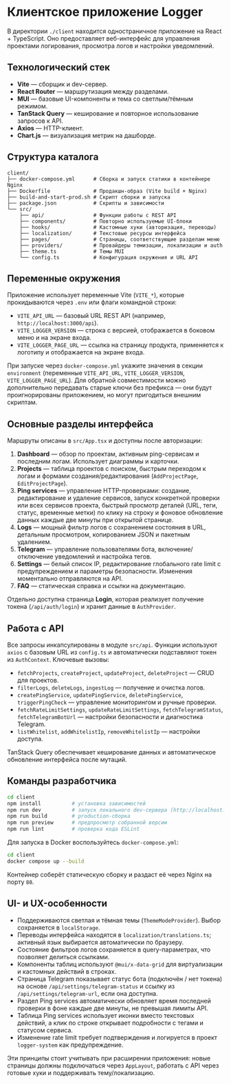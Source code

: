 # Клиентское приложение Logger

В директории `./client` находится одностраничное приложение на React + TypeScript. Оно предоставляет веб-интерфейс для управления проектами логирования, просмотра логов и настройки уведомлений.

## Технологический стек

- **Vite** — сборщик и dev-сервер.
- **React Router** — маршрутизация между разделами.
- **MUI** — базовые UI-компоненты и тема со светлым/тёмным режимом.
- **TanStack Query** — кеширование и повторное использование запросов к API.
- **Axios** — HTTP-клиент.
- **Chart.js** — визуализация метрик на дашборде.

## Структура каталога

```text
client/
├── docker-compose.yml      # Сборка и запуск статики в контейнере Nginx
├── Dockerfile              # Продакшн-образ (Vite build + Nginx)
├── build-and-start-prod.sh # Скрипт сборки и запуска
├── package.json            # Скрипты и зависимости
└── src/
    ├── api/                # Функции работы с REST API
    ├── components/         # Повторно используемые UI-блоки
    ├── hooks/              # Кастомные хуки (авторизация, переводы)
    ├── localization/       # Текстовые ресурсы интерфейса
    ├── pages/              # Страницы, соответствующие разделам меню
    ├── providers/          # Провайдеры темизации, локализации и auth
    ├── theme.ts            # Темы MUI
    └── config.ts           # Конфигурация окружения и URL API
```

## Переменные окружения

Приложение использует переменные Vite (`VITE_*`), которые прокидываются через `.env` или флаги командной строки:

- `VITE_API_URL` — базовый URL REST API (например, `http://localhost:3000/api`).
- `VITE_LOGGER_VERSION` — строка с версией, отображается в боковом меню и на экране входа.
- `VITE_LOGGER_PAGE_URL` — ссылка на страницу продукта, применяется к логотипу и отображается на экране входа.

При запуске через `docker-compose.yml` укажите значения в секции `environment` (переменные `VITE_API_URL`, `VITE_LOGGER_VERSION`, `VITE_LOGGER_PAGE_URL`). Для обратной совместимости можно дополнительно передавать старые ключи без префикса — они будут проигнорированы приложением, но могут пригодиться внешним скриптам.

## Основные разделы интерфейса

Маршруты описаны в `src/App.tsx` и доступны после авторизации:

1. **Dashboard** — обзор по проектам, активным ping-сервисам и последним логам. Использует диаграммы и карточки.
2. **Projects** — таблица проектов с поиском, быстрым переходом к логам и формами создания/редактирования (`AddProjectPage`, `EditProjectPage`).
3. **Ping services** — управление HTTP-проверками: создание, редактирование и удаление сервисов, запуск конкретной проверки или всех сервисов проекта, быстрый просмотр деталей (URL, теги, статус, временные метки) по клику на строку и фоновое обновление данных каждые две минуты при открытой странице.
4. **Logs** — мощный фильтр логов с сохранением состояния в URL, детальным просмотром, копированием JSON и пакетным удалением.
5. **Telegram** — управление пользователями бота, включение/отключение уведомлений и настройка тегов.
6. **Settings** — белый список IP, редактирование глобального rate limit с предупреждением и параметры безопасности. Изменения моментально отправляются на API.
7. **FAQ** — статическая справка и ссылки на документацию.

Отдельно доступна страница **Login**, которая реализует получение токена (`/api/auth/login`) и хранит данные в `AuthProvider`.

## Работа с API

Все запросы инкапсулированы в модуле `src/api`. Функции используют `axios` с базовым URL из `config.ts` и автоматически подставляют токен из `AuthContext`. Ключевые вызовы:

- `fetchProjects`, `createProject`, `updateProject`, `deleteProject` — CRUD для проектов.
- `filterLogs`, `deleteLogs`, `ingestLog` — получение и очистка логов.
- `createPingService`, `updatePingService`, `deletePingService`, `triggerPingCheck` — управление мониторингом и ручные проверки.
- `fetchRateLimitSettings`, `updateRateLimitSettings`, `fetchTelegramStatus`, `fetchTelegramBotUrl` — настройки безопасности и диагностика Telegram.
- `listWhitelist`, `addWhitelistIp`, `removeWhitelistIp` — настройки доступа.

TanStack Query обеспечивает кеширование данных и автоматическое обновление интерфейса после мутаций.

## Команды разработчика

```bash
cd client
npm install          # установка зависимостей
npm run dev          # запуск локального dev-сервера (http://localhost:5173)
npm run build        # production-сборка
npm run preview      # предпросмотр собранной версии
npm run lint         # проверка кода ESLint
```

Для запуска в Docker воспользуйтесь `docker-compose.yml`:

```bash
cd client
docker compose up --build
```

Контейнер соберёт статическую сборку и раздаст её через Nginx на порту `80`.

## UI- и UX-особенности

- Поддерживаются светлая и тёмная темы (`ThemeModeProvider`). Выбор сохраняется в `localStorage`.
- Переводы интерфейса находятся в `localization/translations.ts`; активный язык выбирается автоматически по браузеру.
- Состояние фильтров логов сохраняется в query-параметрах, что позволяет делиться ссылками.
- Компоненты таблиц используют `@mui/x-data-grid` для виртуализации и кастомных действий в строках.
- Страница Telegram показывает статус бота (подключён / нет токена) на основе `/api/settings/telegram-status` и ссылку из `/api/settings/telegram-url`, если она доступна.
- Раздел Ping services автоматически обновляет время последней проверки в фоне каждые две минуты, не превышая лимиты API.
- Таблица Ping services использует иконки вместо текстовых действий, а клик по строке открывает подробности с тегами и статусом сервиса.
- Изменение rate limit требует подтверждения и логируется в проект `logger-system` как предупреждение.

Эти принципы стоит учитывать при расширении приложения: новые страницы должны подключаться через `AppLayout`, работать с API через готовые хуки и поддерживать тему/локализацию.
